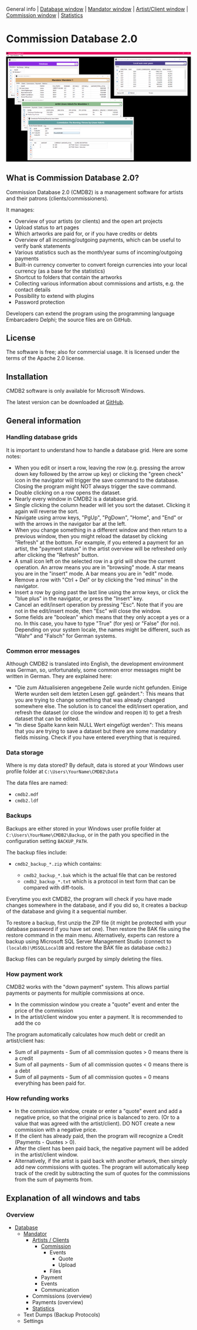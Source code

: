 
General info | [Database window](HELP_DatabaseWindow.md) | [Mandator window](HELP_MandatorWindow.md) | [Artist/Client window](HELP_ArtistClientWindow.md) | [Commission window](HELP_CommissionWindow.md) | [Statistics](HELP_Statistics.md)

# Commission Database 2.0

![Screenshot](CmDb2_Screenshot.png)

## What is Commission Database 2.0?

Commission Database 2.0 (CMDB2) is a management software for artists and their patrons (clients/commissioners).

It manages:
- Overview of your artists (or clients) and the open art projects
- Upload status to art pages
- Which artworks are paid for, or if you have credits or debts
- Overview of all incoming/outgoing payments, which can be useful to verify bank statements
- Various statistics such as the month/year sums of incoming/outgoing payments
- Built-in currency converter to convert foreign currencies into your local currency (as a base for the statistics)
- Shortcut to folders that contain the artworks
- Collecting various information about commissions and artists, e.g. the contact details
- Possibility to extend with plugins
- Password protection

Developers can extend the program using the programming language Embarcadero Delphi; the source files are on GitHub.

## License

The software is free; also for commercial usage. It is licensed under the terms of the Apache 2.0 license.

## Installation

CMDB2 software is only available for Microsoft Windows.

The latest version can be downloaded at [GitHub](https://github.com/danielmarschall/cmdb2/releases).

## General information

### Handling database grids

It is important to understand how to handle a database grid. Here are some notes:
- When you edit or insert a row, leaving the row (e.g. pressing the arrow down key followed by the arrow up key) or clicking the "green check" icon in the navigator will trigger the save command to the database. Closing the program might NOT always trigger the save command.
- Double clicking on a row opens the dataset.
- Nearly every window in CMDB2 is a database grid.
- Single clicking the column header will let you sort the dataset. Clicking it again will reverse the sort.
- Navigate using arrow keys, "PgUp", "PgDown", "Home", and "End" or with the arrows in the navigator bar at the left.
- When you change something in a different window and then return to a previous window, then you might reload the dataset by clicking "Refresh" at the bottom. For example, if you entered a payment for an artist, the "payment status" in the artist overview will be refreshed only after clicking the "Refresh" button.
- A small icon left on the selected row in a grid will show the current operation. An arrow means you are in "browsing" mode. A star means you are in the "insert" mode. A bar means you are in "edit" mode.
- Remove a row with "Ctrl + Del" or by clicking the "red minus" in the navigator.
- Insert a row by going past the last line using the arrow keys, or click the "blue plus" in the navigator, or press the "Insert" key.
- Cancel an edit/insert operation by pressing "Esc". Note that if you are not in the edit/insert mode, then "Esc" will close the window.
- Some fields are "boolean" which means that they only accept a yes or a no. In this case, you have to type "True" (for yes) or "False" (for no). Depending on your system locale, the names might be different, such as "Wahr" and "Falsch" for German systems.

### Common error messages

Although CMDB2 is translated into English, the development environment was German, so, unfortunately, some common error messages might be written in German. They are explained here:
- "Die zum Aktualisieren angegebene Zeile wurde nicht gefunden. Einige Werte wurden seit dem letzten Lesen ggf. geändert.": This means that you are trying to change something that was already changed somewhere else. The solution is to cancel the edit/insert operation, and refresh the dataset (or close the window and reopen it) to get a fresh dataset that can be edited.
- "In diese Spalte kann kein NULL Wert eingefügt werden": This means that you are trying to save a dataset but there are some mandatory fields missing. Check if you have entered everything that is required.

### Data storage

Where is my data stored? By default, data is stored at your Windows user profile folder at `C:\Users\YourName\CMDB2\Data`

The data files are named:
- `cmdb2.mdf`
- `cmdb2.ldf`

### Backups

Backups are either stored in your Windows user profile folder at `C:\Users\YourName\CMDB2\Backup`, or in the path you specified in the configuration setting `BACKUP_PATH`.

The backup files include:

- `cmdb2_backup_*.zip` which contains:

	* `cmdb2_backup_*.bak` which is the actual file that can be restored
	* `cmdb2_backup_*.txt` which is a protocol in text form that can be compared with diff-tools.

Everytime you exit CMDB2, the program will check if you have made changes somewhere in the database, and if you did so, it creates a backup of the database and giving it a sequential number.

To restore a backup, first unzip the ZIP file (it might be protected with your database password if you have set one). Then restore the BAK file using the restore command in the main menu. Alternatively, experts can restore a backup using Microsoft SQL Server Management Studio (connect to `(localdb)\MSSQLLocalDB` and restore the BAK file as database `cmdb2`.)

Backup files can be regularly purged by simply deleting the files.

### How payment work

CMDB2 works with the "down payment" system. This allows partial payments or payments for multiple commissions at once.
- In the commission window you create a "quote" event and enter the price of the commission
- In the artist/client window you enter a payment. It is recommended to add the co

The program automatically calculates how much debt or credit an artist/client has:
- Sum of all payments - Sum of all commission quotes > 0 means there is a credit
- Sum of all payments - Sum of all commission quotes < 0 means there is a debt
- Sum of all payments - Sum of all commission quotes = 0 means everything has been paid for.

### How refunding works

- In the commission window, create or enter a "quote" event and add a negative price, so that the original price is balanced to zero. (Or to a value that was agreed with the artist/client). DO NOT create a new commission with a negative price.
- If the client has already paid, then the program will recognize a Credit (Payments - Quotes > 0).
- After the client has been paid back, the negative payment will be added in the artist/client window.
- Alternatively, if the artist is paid back with another artwork, then simply add new commissions with quotes. The program will automatically keep track of the credit by subtracting the sum of quotes for the commissions from the sum of payments from.

## Explanation of all windows and tabs

### Overview

- [Database](HELP_DatabaseWindow.md)
	- [Mandator](HELP_MandatorWindow.md)
		- [Artists / Clients](HELP_ArtistClientWindow.md)
			- [Commission](HELP_CommissionWindow.md)
				- Events
					- Quote
					- Upload
				- Files
			- Payment
			- Events
			- Communication
		- Commissions (overview)
		- Payments (overview)
		- [Statistics](HELP_Statistics.md)
	- Text Dumps (Backup Protocols)
	- Settings
